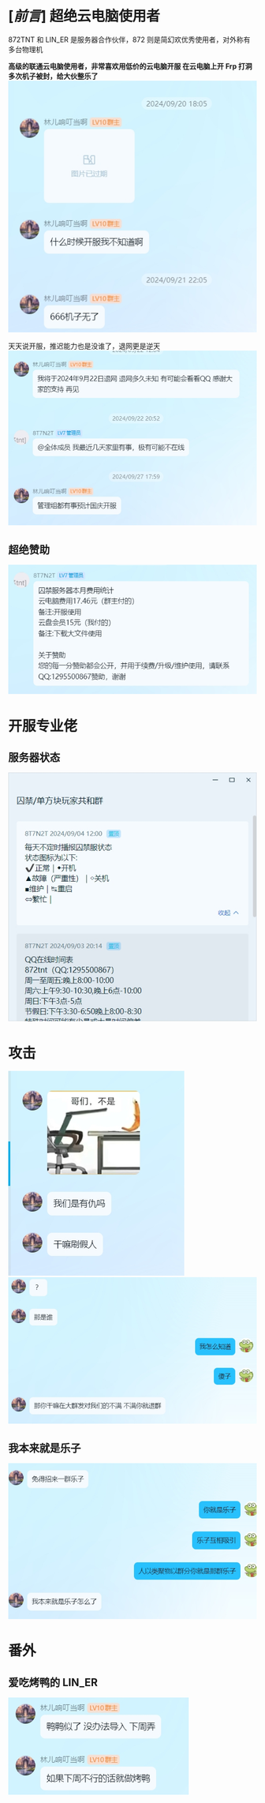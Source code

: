# [*前言*] 超绝云电脑使用者

872TNT 和 LIN_ER 是服务器合作伙伴，872 则是简幻欢优秀使用者，对外称有多台物理机

**高级的联通云电脑使用者，非常喜欢用低价的云电脑开服
在云电脑上开 Frp 打洞多次机子被封，给大伙整乐了**
![](/others/LINER/s1.png)

天天说开服，推迟能力也是没谁了，退网更是逆天
![](/others/LINER/退网.png)

## 超绝赞助

![](/others/LINER/donate.png)

# 开服专业佬

## 服务器状态

![](/others/LINER/nb.png)

# 攻击

![](/others/LINER/1.png)
![](/others/LINER/2.png)

## 我本来就是乐子

![](/others/LINER/3.png)

# 番外

## 爱吃烤鸭的 LIN_ER

![烤鸭](/others/LINER/duck.png)
